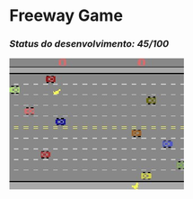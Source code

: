 # Freeway Game
<h3><em>Status do desenvolvimento: 45/100 </em></h3>

![Screenshot](gamewallpaper.jpg)
